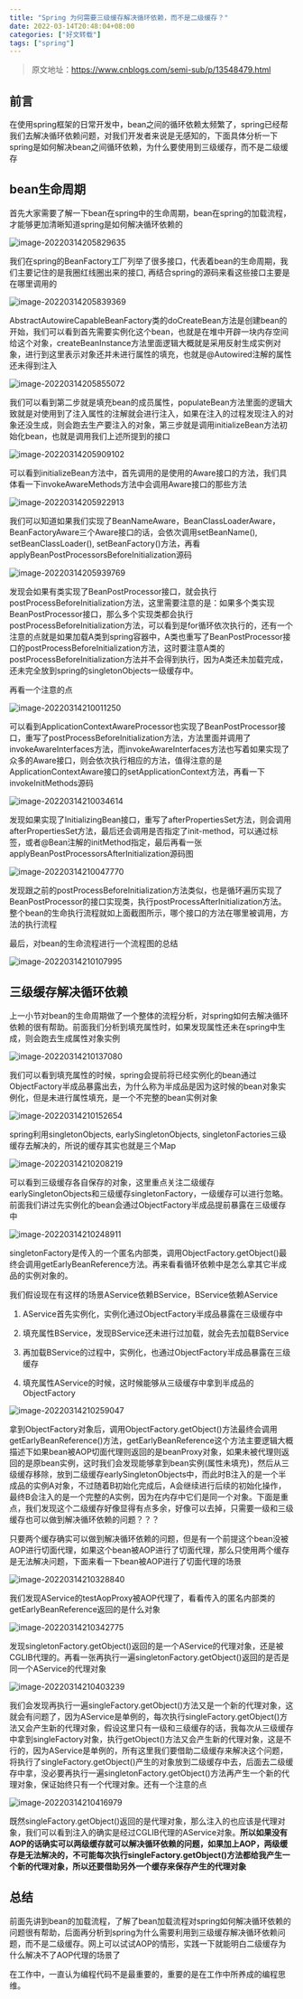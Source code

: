 ```yaml
---
title: "Spring 为何需要三级缓存解决循环依赖，而不是二级缓存？"
date: 2022-03-14T20:48:04+08:00
categories: ["好文转载"]
tags: ["spring"]
---
```


> 原文地址：https://www.cnblogs.com/semi-sub/p/13548479.html

## **前言**

在使用spring框架的日常开发中，bean之间的循环依赖太频繁了，spring已经帮我们去解决循环依赖问题，对我们开发者来说是无感知的，下面具体分析一下spring是如何解决bean之间循环依赖，为什么要使用到三级缓存，而不是二级缓存

## **bean生命周期**

首先大家需要了解一下bean在spring中的生命周期，bean在spring的加载流程，才能够更加清晰知道spring是如何解决循环依赖的

![image-20220314205829635](https://tva1.sinaimg.cn/large/e6c9d24ely1h09pjmbyzmj21600oo7al.jpg)

我们在spring的BeanFactory工厂列举了很多接口，代表着bean的生命周期，我们主要记住的是我圈红线圈出来的接口, 再结合spring的源码来看这些接口主要是在哪里调用的

![image-20220314205839369](https://tva1.sinaimg.cn/large/e6c9d24ely1h09pjqtq2kj215s0kugqf.jpg)

AbstractAutowireCapableBeanFactory类的doCreateBean方法是创建bean的开始，我们可以看到首先需要实例化这个bean，也就是在堆中开辟一块内存空间给这个对象，createBeanInstance方法里面逻辑大概就是采用反射生成实例对象，进行到这里表示对象还并未进行属性的填充，也就是@Autowired注解的属性还未得到注入

![image-20220314205855072](https://tva1.sinaimg.cn/large/e6c9d24ely1h09pk0pzb8j215q0fmjvh.jpg)

我们可以看到第二步就是填充bean的成员属性，populateBean方法里面的逻辑大致就是对使用到了注入属性的注解就会进行注入，如果在注入的过程发现注入的对象还没生成，则会跑去生产要注入的对象，第三步就是调用initializeBean方法初始化bean，也就是调用我们上述所提到的接口

![image-20220314205909102](https://tva1.sinaimg.cn/large/e6c9d24ely1h09pk8zsnhj215w0gwtd2.jpg)

可以看到initializeBean方法中，首先调用的是使用的Aware接口的方法，我们具体看一下invokeAwareMethods方法中会调用Aware接口的那些方法

![image-20220314205922913](https://tva1.sinaimg.cn/large/e6c9d24ely1h09pkhxy88j215q0a6jtl.jpg)

我们可以知道如果我们实现了BeanNameAware，BeanClassLoaderAware，BeanFactoryAware三个Aware接口的话，会依次调用setBeanName(), setBeanClassLoader(), setBeanFactory()方法，再看applyBeanPostProcessorsBeforeInitialization源码

![image-20220314205939769](https://tva1.sinaimg.cn/large/e6c9d24ely1h09pksbe2jj215q08udh3.jpg)

发现会如果有类实现了BeanPostProcessor接口，就会执行postProcessBeforeInitialization方法，这里需要注意的是：如果多个类实现BeanPostProcessor接口，那么多个实现类都会执行postProcessBeforeInitialization方法，可以看到是for循环依次执行的，还有一个注意的点就是如果加载A类到spring容器中，A类也重写了BeanPostProcessor接口的postProcessBeforeInitialization方法，这时要注意A类的postProcessBeforeInitialization方法并不会得到执行，因为A类还未加载完成，还未完全放到spring的singletonObjects一级缓存中。

再看一个注意的点

![image-20220314210011250](https://tva1.sinaimg.cn/large/e6c9d24ely1h09plc57poj20uz0u0afd.jpg)

可以看到ApplicationContextAwareProcessor也实现了BeanPostProcessor接口，重写了postProcessBeforeInitialization方法，方法里面并调用了invokeAwareInterfaces方法，而invokeAwareInterfaces方法也写着如果实现了众多的Aware接口，则会依次执行相应的方法，值得注意的是ApplicationContextAware接口的setApplicationContext方法，再看一下invokeInitMethods源码

![image-20220314210034614](https://tva1.sinaimg.cn/large/e6c9d24ely1h09plqjqu4j21560jon12.jpg)

发现如果实现了InitializingBean接口，重写了afterPropertiesSet方法，则会调用afterPropertiesSet方法，最后还会调用是否指定了init-method，可以通过标签，或者@Bean注解的initMethod指定，最后再看一张applyBeanPostProcessorsAfterInitialization源码图

![image-20220314210047770](https://tva1.sinaimg.cn/large/e6c9d24ely1h09plypdo6j215c086dh3.jpg)

发现跟之前的postProcessBeforeInitialization方法类似，也是循环遍历实现了BeanPostProcessor的接口实现类，执行postProcessAfterInitialization方法。整个bean的生命执行流程就如上面截图所示，哪个接口的方法在哪里被调用，方法的执行流程

最后，对bean的生命流程进行一个流程图的总结

![image-20220314210107995](https://tva1.sinaimg.cn/large/e6c9d24ely1h09pmbm25aj20u00uxn0t.jpg)

## **三级缓存解决循环依赖**

上一小节对bean的生命周期做了一个整体的流程分析，对spring如何去解决循环依赖的很有帮助。前面我们分析到填充属性时，如果发现属性还未在spring中生成，则会跑去生成属性对象实例

![image-20220314210137080](https://tva1.sinaimg.cn/large/e6c9d24ely1h09pmtvj5rj215c0foq71.jpg)

我们可以看到填充属性的时候，spring会提前将已经实例化的bean通过ObjectFactory半成品暴露出去，为什么称为半成品是因为这时候的bean对象实例化，但是未进行属性填充，是一个不完整的bean实例对象

![image-20220314210152654](https://tva1.sinaimg.cn/large/e6c9d24ely1h09pn3qe7rj21540ck775.jpg)

spring利用singletonObjects, earlySingletonObjects, singletonFactories三级缓存去解决的，所说的缓存其实也就是三个Map

![image-20220314210208219](https://tva1.sinaimg.cn/large/e6c9d24ely1h09pnhjm2pj215g0fu0uv.jpg)

可以看到三级缓存各自保存的对象，这里重点关注二级缓存earlySingletonObjects和三级缓存singletonFactory，一级缓存可以进行忽略。前面我们讲过先实例化的bean会通过ObjectFactory半成品提前暴露在三级缓存中

![image-20220314210248911](https://tva1.sinaimg.cn/large/e6c9d24ely1h09po34qkij215k0a20us.jpg)



singletonFactory是传入的一个匿名内部类，调用ObjectFactory.getObject()最终会调用getEarlyBeanReference方法。再来看看循环依赖中是怎么拿其它半成品的实例对象的。

我们假设现在有这样的场景AService依赖BService，BService依赖AService

1. AService首先实例化，实例化通过ObjectFactory半成品暴露在三级缓存中

2. 填充属性BService，发现BService还未进行过加载，就会先去加载BService

3. 再加载BService的过程中，实例化，也通过ObjectFactory半成品暴露在三级缓存

4. 填充属性AService的时候，这时候能够从三级缓存中拿到半成品的ObjectFactory

![image-20220314210259047](https://tva1.sinaimg.cn/large/e6c9d24ely1h09po8zxi3j215c0g6q7v.jpg)

拿到ObjectFactory对象后，调用ObjectFactory.getObject()方法最终会调用getEarlyBeanReference()方法，getEarlyBeanReference这个方法主要逻辑大概描述下如果bean被AOP切面代理则返回的是beanProxy对象，如果未被代理则返回的是原bean实例，这时我们会发现能够拿到bean实例(属性未填充)，然后从三级缓存移除，放到二级缓存earlySingletonObjects中，而此时B注入的是一个半成品的实例A对象，不过随着B初始化完成后，A会继续进行后续的初始化操作，最终B会注入的是一个完整的A实例，因为在内存中它们是同一个对象。下面是重点，我们发现这个二级缓存好像显得有点多余，好像可以去掉，只需要一级和三级缓存也可以做到解决循环依赖的问题？？？

只要两个缓存确实可以做到解决循环依赖的问题，但是有一个前提这个bean没被AOP进行切面代理，如果这个bean被AOP进行了切面代理，那么只使用两个缓存是无法解决问题，下面来看一下bean被AOP进行了切面代理的场景

![image-20220314210328840](https://tva1.sinaimg.cn/large/e6c9d24ely1h09pos0tfej215k0i040y.jpg)

我们发现AService的testAopProxy被AOP代理了，看看传入的匿名内部类的getEarlyBeanReference返回的是什么对象

![image-20220314210342775](https://tva1.sinaimg.cn/large/e6c9d24ely1h09pozvp5jj215m0dwwh8.jpg)

发现singletonFactory.getObject()返回的是一个AService的代理对象，还是被CGLIB代理的。再看一张再执行一遍singletonFactory.getObject()返回的是否是同一个AService的代理对象

![image-20220314210403239](https://tva1.sinaimg.cn/large/e6c9d24ely1h09ppcqk9fj215g0eeacf.jpg)

我们会发现再执行一遍singleFactory.getObject()方法又是一个新的代理对象，这就会有问题了，因为AService是单例的，每次执行singleFactory.getObject()方法又会产生新的代理对象，假设这里只有一级和三级缓存的话，我每次从三级缓存中拿到singleFactory对象，执行getObject()方法又会产生新的代理对象，这是不行的，因为AService是单例的，所有这里我们要借助二级缓存来解决这个问题，将执行了singleFactory.getObject()产生的对象放到二级缓存中去，后面去二级缓存中拿，没必要再执行一遍singletonFactory.getObject()方法再产生一个新的代理对象，保证始终只有一个代理对象。还有一个注意的点

![image-20220314210416979](https://tva1.sinaimg.cn/large/e6c9d24ely1h09pplg403j215o0cgmyw.jpg)



既然singleFactory.getObject()返回的是代理对象，那么注入的也应该是代理对象，我们可以看到注入的确实是经过CGLIB代理的AService对象。**所以如果没有AOP的话确实可以两级缓存就可以解决循环依赖的问题，如果加上AOP，两级缓存是无法解决的，不可能每次执行singleFactory.getObject()方法都给我产生一个新的代理对象，所以还要借助另外一个缓存来保存产生的代理对象**

## **总结**

前面先讲到bean的加载流程，了解了bean加载流程对spring如何解决循环依赖的问题很有帮助，后面再分析到spring为什么需要利用到三级缓存解决循环依赖问题，而不是二级缓存。网上可以试试AOP的情形，实践一下就能明白二级缓存为什么解决不了AOP代理的场景了

在工作中，一直认为编程代码不是最重要的，重要的是在工作中所养成的编程思维。

